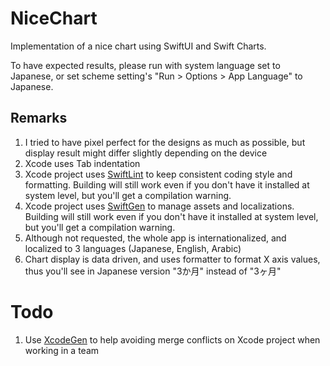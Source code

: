 # NiceChart
Implementation of a nice chart using SwiftUI and Swift Charts.

To have expected results, please run with system language set to Japanese, or set scheme setting's "Run > Options > App Language" to Japanese.

## Remarks
1. I tried to have pixel perfect for the designs as much as possible, but display result might differ slightly depending on the device
2. Xcode uses Tab indentation
3. Xcode project uses [SwiftLint](https://github.com/realm/SwiftLint) to keep consistent coding style and formatting. Building will still work even if you don't have it installed at system level, but you'll get a compilation warning.
4. Xcode project uses [SwiftGen](https://github.com/SwiftGen/SwiftGen) to manage assets and localizations. Building will still work even if you don't have it installed at system level, but you'll get a compilation warning.
5. Although not requested, the whole app is internationalized, and localized to 3 languages (Japanese, English, Arabic)
6. Chart display is data driven, and uses formatter to format X axis values, thus you'll see in Japanese version "3か月" instead of "3ヶ月"

# Todo
1. Use [XcodeGen](https://github.com/yonaskolb/XcodeGen) to help avoiding merge conflicts on Xcode project when working in a team
